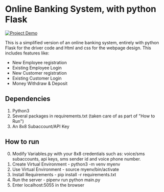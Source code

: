 # Online Banking System, with python Flask

[![Project Demo](https://img.youtube.com/vi/E0A_Z9ybDeo/0.jpg)](https://www.youtube.com/watch?v=E0A_Z9ybDeo)

This is a simplified version of an online banking system, entirely with python Flask for the driver code and Html and css for the webpage design.
This includes features like:
* New Employee registration
* Existing Employee Login
* New Customer registration
* Existing Customer Login
* Money Withdraw & Deposit
  
## Dependencies ##
1. Python3
2. Several packages in requirements.txt (taken care of as part of "How to Run")
3. An 8x8 Subaccount/API Key

## How to run ##

0. Modify Variables.py with your 8x8 credentials such as: voice/sms subaccounts, api keys, sms sender id and voice phone number.
1. Create Virtual Environment - python3 -m venv myenv
2. Use Virtual Environment - source myenv/bin/activate
3. Install Requirements - pip install -r requirements.txt
4. Run the server - pipenv run python main.py
5. Enter localhost:5055 in the browser



